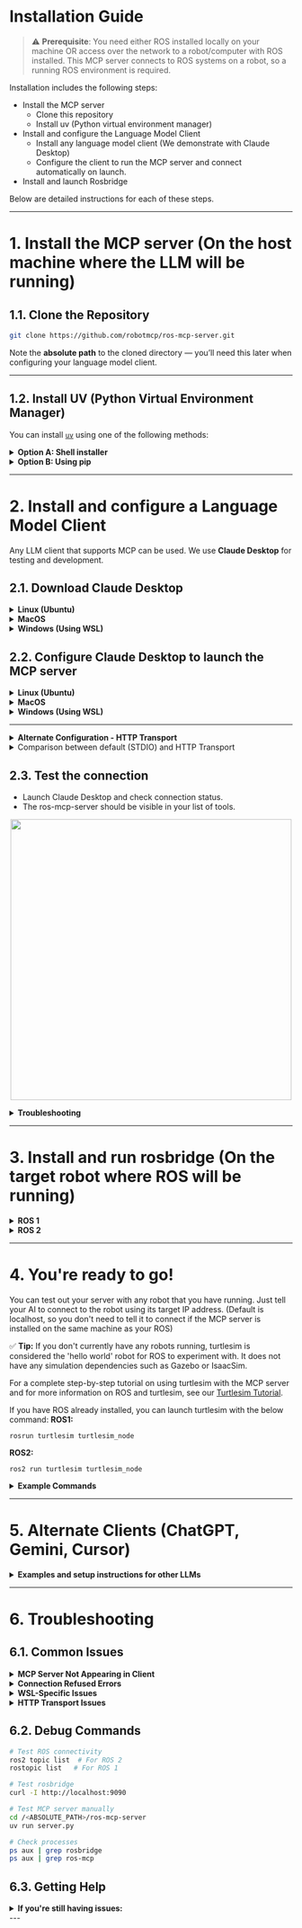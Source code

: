 # Installation Guide

> ⚠️ **Prerequisite**: You need either ROS installed locally on your machine OR access over the network to a robot/computer with ROS installed. This MCP server connects to ROS systems on a robot, so a running ROS environment is required.

Installation includes the following steps:
- Install the MCP server
  - Clone this repository
  - Install uv (Python virtual environment manager)
- Install and configure the Language Model Client
  - Install any language model client (We demonstrate with Claude Desktop)
  - Configure the client to run the MCP server and connect automatically on launch.
- Install and launch Rosbridge


Below are detailed instructions for each of these steps. 

---
# 1. Install the MCP server (On the host machine where the LLM will be running)

## 1.1. Clone the Repository

```bash
git clone https://github.com/robotmcp/ros-mcp-server.git
```

Note the **absolute path** to the cloned directory — you’ll need this later when configuring your language model client.

---

## 1.2. Install UV (Python Virtual Environment Manager)

You can install [`uv`](https://github.com/astral-sh/uv) using one of the following methods:

<details>
<summary><strong>Option A: Shell installer</strong></summary>

```bash
curl -LsSf https://astral.sh/uv/install.sh | sh
```

</details>

<details>
<summary><strong>Option B: Using pip</strong></summary>

```bash
pip install uv
```

</details>

---

# 2. Install and configure a Language Model Client 

Any LLM client that supports MCP can be used. We use **Claude Desktop** for testing and development.



## 2.1. Download Claude Desktop 
<details>
<summary><strong>Linux (Ubuntu)</strong></summary>

- Follow the installation instructions from the community-supported [claude-desktop-debian](https://github.com/aaddrick/claude-desktop-debian)

</details>

<details>
<summary><strong>MacOS</strong></summary>

- Download from [claude.ai](https://claude.ai/download)

</details>

<details>
<summary><strong>Windows (Using WSL)</strong></summary>

This will have Claude running on Windows and the MCP server running on WSL. We assume that you have cloned the repository and installed UV on your [WSL](https://apps.microsoft.com/detail/9pn20msr04dw?hl=en-US&gl=US) 

- Download from [claude.ai](https://claude.ai/download)

</details>


## 2.2. Configure Claude Desktop to launch the MCP server
<details>
<summary><strong>Linux (Ubuntu)</strong></summary>

- Locate and edit the `claude_desktop_config.json` file:
- (If the file does not exist, create it)
```bash
~/.config/Claude/claude_desktop_config.json
```

- Add the following to the `"mcpServers"` section of the JSON file
- Make sure to replace `<ABSOLUTE_PATH>` with the **full absolute path** to your `ros-mcp-server` folder (note: `~` for home directory may not work in JSON files):

```json
{
  "mcpServers": {
    "ros-mcp-server": {
      "command": "uv",
      "args": [
        "--directory",
        "/<ABSOLUTE_PATH>/ros-mcp-server",
        "run",
        "server.py"
      ]
    }
  }
}
```

</details>


<details>
<summary><strong>MacOS</strong></summary>

- Locate and edit the `claude_desktop_config.json` file:
- (If the file does not exist, create it)
```bash
~/Library/Application\ Support/Claude/claude_desktop_config.json
```

- Add the following to the `"mcpServers"` section of the JSON file
- Make sure to replace `<ABSOLUTE_PATH>` with the **full absolute path** to your `ros-mcp-server` folder (note: `~` for home directory may not work in JSON files):

```json
{
  "mcpServers": {
    "ros-mcp-server": {
      "command": "uv",
      "args": [
        "--directory",
        "/<ABSOLUTE_PATH>/ros-mcp-server",
        "run",
        "server.py"
      ]
    }
  }
}
```

</details>


<details>
<summary><strong>Windows (Using WSL)</strong></summary>

- Locate and edit the `claude_desktop_config.json` file:
- (If the file does not exist, create it)
```bash
~/.config/Claude/claude_desktop_config.json
```

- Add the following to the `"mcpServers"` section of the JSON file
- Make sure to replace `<ABSOLUTE_PATH>` with the **full absolute path** to your `ros-mcp-server` folder (note: `~` for home directory may not work in JSON files):
- Set the **full WSL path** to your `uv` installation (e.g., `/home/youruser/.local/bin/uv`)
- Use the correct **WSL distribution name** (e.g., `"Ubuntu-22.04"`)

```json
{
  "mcpServers": {
    "ros-mcp-server": {
      "command": "wsl",
      "args": [
        "-d", "Ubuntu-22.04",
        "/home/youruser/.local/bin/uv",
        "--directory",
        "/<ABSOLUTE_PATH>/ros-mcp-server",
        "run",
        "server.py"
      ]
    }
  }
}
```

</details>

---

<details>
<summary><strong> Alternate Configuration - HTTP Transport</strong></summary>

The above configurations sets up the MCP server using the default STDIO transport layer, which launches the server as a plugin automatically on launching Claude. 

It is also possible to configure the MCP server using the http transport layer, which configures Claude to connect to the MCP server when it is launched as a standalone application. 

For HTTP transport, the configuration is the same across all platforms. First start the MCP server manually:

**Linux/macOS/Windows(WSL):**
```bash
cd /<ABSOLUTE_PATH>/ros-mcp-server
export MCP_TRANSPORT=streamable-http
export MCP_HOST=127.0.0.1
export MCP_PORT=9000
uv run server.py
```

Then configure Claude Desktop to connect to the HTTP server (same for all platforms):

```json
{
  "mcpServers": {
    "ros-mcp-server-http": {
      "name": "ROS-MCP Server (http)",
      "transport": "http",
      "url": "http://127.0.0.1:9000/mcp"
    }
  }
}
```

</details>

<details>
<summary> Comparison between default (STDIO) and HTTP Transport</summary>

#### STDIO Transport (Default)
- **Best for**: Local development, single-user setups
- **Pros**: Simple setup, no network configuration needed
- **Cons**: MCP server and LLM/MCP client need to be running on the local machine.
- **Use case**: Running MCP server directly with your LLM client

#### HTTP/Streamable-HTTP Transport
- **Best for**: Remote access, multiple clients, production deployments
- **Pros**: Network accessible, multiple clients can connect
- **Cons**: Requires network configuration, MCP server needs to be run independently.
- **Use case**: Remote robots, team environments, web-based clients

</details>


## 2.3. Test the connection
- Launch Claude Desktop and check connection status. 
- The ros-mcp-server should be visible in your list of tools.

<p align="center">
  <img src="https://github.com/robotmcp/ros-mcp-server/blob/main/docs/images/connected_mcp.png" width="500"/>
</p>

<details>
<summary><strong> Troubleshooting </strong></summary>

- If the `ros-mcp-server` doesn't appear even after correctly configuring `claude_desktop_config.json`, try completely shutting down Claude Desktop using the commands below and then restarting it. This could be a Claude Desktop caching issue.
```bash
# Completely terminate Claude Desktop processes
pkill -f claude-desktop
# Or alternatively
killall claude-desktop

# Restart Claude Desktop
claude-desktop
```

</details>


---

# 3. Install and run rosbridge (On the target robot where ROS will be running)
<details>
<summary><strong>ROS 1</strong></summary>

## 3.1. Install `rosbridge_server`

This package is required for MCP to interface with ROS or ROS 2 via WebSocket. It needs to be installed on the same machine that is running ROS.


For ROS Noetic
```bash
sudo apt install ros-noetic-rosbridge-server
```
<details>
<summary>For other ROS Distros</summary>

```bash
sudo apt install ros-${ROS_DISTRO}-rosbridge-server
```
</details>

## 3.2. Launch rosbridge in your ROS environment:


```bash
roslaunch rosbridge_server rosbridge_websocket.launch
```
> ⚠️ Don’t forget to `source` your ROS workspace before launching, especially if you're using custom messages or services.

</details>

<details>
<summary><strong>ROS 2</strong></summary>


## 3.1. Install `rosbridge_server`

This package is required for MCP to interface with ROS or ROS 2 via WebSocket. It needs to be installed on the same machine that is running ROS.


For ROS 2 Humble
```bash
sudo apt install ros-humble-rosbridge-server
```
<details>
<summary>For other ROS Distros</summary>

```bash
sudo apt install ros-${ROS_DISTRO}-rosbridge-server
```
</details>


## 3.2. Launch rosbridge in your ROS environment:


```bash
ros2 launch rosbridge_server rosbridge_websocket_launch.xml
```
> ⚠️ Don’t forget to `source` your ROS workspace before launching, especially if you're using custom messages or services.

</details>


---


# 4. You're ready to go!
You can test out your server with any robot that you have running. Just tell your AI to connect to the robot using its target IP address. (Default is localhost, so you don't need to tell it to connect if the MCP server is installed on the same machine as your ROS)

✅ **Tip:** If you don't currently have any robots running, turtlesim is considered the 'hello world' robot for ROS to experiment with. It does not have any simulation dependencies such as Gazebo or IsaacSim. 

For a complete step-by-step tutorial on using turtlesim with the MCP server and for more information on ROS and turtlesim, see our [Turtlesim Tutorial](../examples/1_turtlesim/README.md).

If you have ROS already installed, you can launch turtlesim with the below command:
**ROS1:**
```
rosrun turtlesim turtlesim_node
```

**ROS2:**
```
ros2 run turtlesim turtlesim_node
```


<details>
<summary><strong>Example Commands</strong></summary>

### Natural language commands

Example:
```plaintext
Make the robot move forward.
```

<p align="center">
  <img src="https://github.com/robotmcp/ros-mcp-server/blob/main/docs/images/how_to_use_1.png" width="500"/>
</p>

### Query your ROS system
Example:  
```plaintext
What topics and services do you see on the robot?
```
<p align="center">
  <img src="https://github.com/robotmcp/ros-mcp-server/blob/main/docs/images/how_to_use_3.png" />
</p>

</details>

---

# 5. Alternate Clients (ChatGPT, Gemini, Cursor)

<details>
<summary><strong> Examples and setup instructions for other LLMs</strong></summary>

#### 3.2.1. Cursor IDE
For detailed Cursor setup instructions, see our [Cursor Tutorial](../examples/7_cursor/README.md).

#### 3.2.2. ChatGPT
For detailed ChatGPT setup instructions, see our [ChatGPT Tutorial](../examples/6_chatgpt/README.md).

#### 3.2.3. Google Gemini
For detailed Gemini setup instructions, see our [Gemini Tutorial](../examples/2_gemini/README.md).

<details>
<summary><strong>Custom MCP Client</strong></summary>

#### 3.2.1. Using the MCP Server Programmatically
You can also use the MCP server directly in your Python code:

```python
from mcp import ClientSession, StdioServerParameters
from mcp.client.stdio import stdio_client

async def main():
    server_params = StdioServerParameters(
        command="uv",
        args=["--directory", "/path/to/ros-mcp-server", "run", "server.py"]
    )
    
    async with stdio_client(server_params) as (read, write):
        async with ClientSession(read, write) as session:
            # Use the MCP server
            result = await session.call_tool("get_topics", {})
            print(result)
```

</details>

</details>


---

# 6. Troubleshooting

## 6.1. Common Issues

<details>
<summary><strong>MCP Server Not Appearing in Client</strong></summary>

**Symptoms**: The ros-mcp-server doesn't appear in your LLM client's tool list.

**Solutions**:
1. **Check file paths**: Ensure all paths in your configuration are absolute and correct
2. **Restart client**: Completely shut down and restart your LLM client
3. **Check logs**: Look for error messages in your LLM client's logs
4. **Test manually**: Try running the MCP server manually to check for errors:

```bash
cd /<ABSOLUTE_PATH>/ros-mcp-server
uv run server.py
```

</details>

<details>
<summary><strong>Connection Refused Errors</strong></summary>

**Symptoms**: "Connection refused" or "No valid session ID provided" errors.

**Solutions**:
1. **Check ROS is running**: Ensure ROS and rosbridge are running
2. **Verify rosbridge port**: Default is 9090, check if it's different
3. **Test connectivity**: Use the ping tool to test connection:

```bash
# Test if rosbridge is accessible
curl -I http://localhost:9090
```

4. **Check firewall**: Ensure firewall allows the rosbridge port

</details>

<details>
<summary><strong>WSL-Specific Issues</strong></summary>

**Symptoms**: Issues when running on Windows with WSL.

**Solutions**:
1. **Check WSL distribution**: Ensure you're using the correct WSL distribution name
2. **Verify uv path**: Check that the uv path in WSL is correct:

```bash
# In WSL
which uv
```

3. **Test WSL connectivity**: Ensure Windows can reach WSL services
4. **Check WSL networking**: For HTTP transport, use `0.0.0.0` instead of `127.0.0.1`

</details>

<details>
<summary><strong>HTTP Transport Issues</strong></summary>

**Symptoms**: HTTP transport not working or connection timeouts.

**Solutions**:
1. **Check environment variables**: Ensure MCP_TRANSPORT, MCP_HOST, and MCP_PORT are set correctly
2. **Verify port availability**: Check if the port is already in use:

```bash
# Check if port is in use
netstat -tulpn | grep :9000
```

3. **Test HTTP endpoint**: Try accessing the HTTP endpoint directly:

```bash
curl http://localhost:9000
```

4. **Check firewall**: Ensure firewall allows the configured port

</details>

## 6.2. Debug Commands

```bash
# Test ROS connectivity
ros2 topic list  # For ROS 2
rostopic list   # For ROS 1

# Test rosbridge
curl -I http://localhost:9090

# Test MCP server manually
cd /<ABSOLUTE_PATH>/ros-mcp-server
uv run server.py

# Check processes
ps aux | grep rosbridge
ps aux | grep ros-mcp
```

## 6.3. Getting Help

<details>
<summary><strong>If you're still having issues:</strong></summary>


1. **Check the logs**: Look for error messages in your LLM client and MCP server logs
2. **Test with turtlesim**: Try the [turtlesim tutorial](../examples/1_turtlesim/README.md) to verify basic functionality
3. **Open an issue**: Create an issue on the [GitHub repository](https://github.com/robotmcp/ros-mcp-server/issues) with:
   - Your operating system
   - ROS version
   - LLM client being used
   - Error messages
   - Steps to reproduce

</details>
---